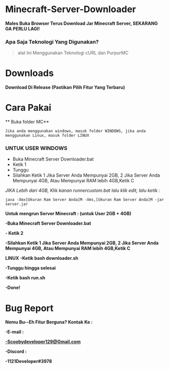 # Minecraft-Server-Downloader
**Males Buka Browser Terus Download Jar Minecraft Server, SEKARANG GA PERLU LAGI!**

### Apa Saja Teknologi Yang Digunakan?
> alat Ini Menggunakan Teknologi cURL dan PurpurMC

# Downloads

**Download Di Release (Pastikan Pilih Fitur Yang Terbaru)**

# Cara Pakai

** Buka folder MC**

`Jika anda menggunakan windows, masuk folder WINDOWS, jika anda menggunakan Linux, masuk folder LINUX`

### UNTUK USER WINDOWS

- Buka Minecraft Server Downloader.bat
- Ketik 1
- Tunggu
- Silahkan Ketik 1 Jika Server Anda Mempunyai 2GB, 2 Jika Server Anda Mempunyai 4GB, Atau Mempunyai RAM lebih 4GB,Ketik C

*JIKA Lebih dari 4GB, Klik kanan runnercustom.bat lalu klik edit, lalu ketik :*

`java -Xmx[Ukuran Ram Server Anda]M -Xms,[Ukuran Ram Server Anda]M -jar server.jar`

**Untuk mengrun Server Minecraft : (untuk User 2GB + 4GB)**

**-Buka Minecraft Server Downloader.bat**

 
**- Ketik 2**

**-Silahkan Ketik 1 Jika Server Anda Mempunyai 2GB, 2 Jika Server Anda Mempunyai 4GB, Atau Mempunyai RAM lebih 4GB,Ketik C**
  
**LINUX**
**-Ketik bash downloader.sh**

**-Tunggu hingga selesai**

**-Ketik bash run.sh**

**-Done!**

# Bug Report

**Nemu Bu--Eh Fitur Berguna? Kontak Ke :**

**-E-mail :**

**-Scoobydeveloper129@Gmail.com**

**-Discord :**

**-1121Developer#3978**
